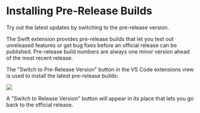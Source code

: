 # Installing Pre-Release Builds

Try out the latest updates by switching to the pre-release version.

The Swift extension provides pre-release builds that let you test out unreleased features or get bug fixes before an official release can be published. Pre-release build numbers are always one minor version ahead of the most recent release.

The "Switch to Pre-Release Version" button in the VS Code extensions view is used to install the latest pre-release builds:

![](install-pre-release.png)

A "Switch to Release Version" button will appear in its place that lets you go back to the official release.
